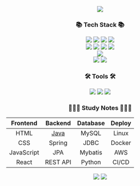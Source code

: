 <div align="center">
  <img src="https://capsule-render.vercel.app/api?type=waving&color=00000000&height=300&section=header&text=U%Hyeon%20%Sung&fontAlignY=40&fontSize=100&fontAlign=60&desc=Hyeon_velop&descAlign=80&descAlignY=55&descSize=30&animation=fadeIn&fontColor=bdc3c7"/>
</div>

<!-- Tech Stack -->
<h3 align="center">📚 Tech Stack 📚</h3>

<!-- frontend skills-->
<div align="center">
  <img src="https://img.shields.io/badge/html5-E34F26.svg?style=for-the-badge&logo=html5&logoColor=ffffff" />
  <img src="https://img.shields.io/badge/css3-1572B6.svg?style=for-the-badge&logo=css3&logoColor=ffffff" />
  <img src="https://img.shields.io/badge/javascript-F7DF1E.svg?style=for-the-badge&logo=javascript&logoColor=000000" />
  <img src="https://img.shields.io/badge/react-20232a.svg?style=for-the-badge&logo=react&logoColor=61DAFB" />
</div>

<!-- backend skills-->
<div align="center">
  <img src="https://img.shields.io/badge/JAVA-FF9E0F.svg?style=for-the-badge&logo=openjdk&logoColor=ffffff" />
  <img src="https://img.shields.io/badge/python-3776AB.svg?style=for-the-badge&logo=python&logoColor=ffffff" />
  <img src="https://img.shields.io/badge/spring-6DB33F.svg?style=for-the-badge&logo=spring&logoColor=ffffff" />
  <img src="https://img.shields.io/badge/springboot-6DB33F.svg?style=for-the-badge&logo=springboot&logoColor=ffffff" />
</div>

<!-- database skills-->
<div align="center">
  <img src="https://img.shields.io/badge/mysql-4479A1.svg?style=for-the-badge&logo=mysql&logoColor=ffffff" />
</div>

<!-- ai skills-->
<div align="center">
  <img src="https://img.shields.io/badge/opencv-5C3EE8.svg?style=for-the-badge&logo=opencv&logoColor=ffffff" />
  <img src="https://img.shields.io/badge/openai-412991.svg?style=for-the-badge&logo=openai&logoColor=ffffff" />
</div>

<!-- Tools -->
<h3 align="center">🛠 Tools 🛠</h3>
<div align="center">
  <img src="https://img.shields.io/badge/git-F05032.svg?style=for-the-badge&logo=git&logoColor=ffffff" />
  <img src="https://img.shields.io/badge/github-181717.svg?style=for-the-badge&logo=github&logoColor=ffffff" />
  <img src="https://img.shields.io/badge/notion-ffffff.svg?style=for-the-badge&logo=notion&logoColor=000000" />
</div>

<!-- Study Notes -->
<h3 align="center">🧑🏻‍💻 Study Notes 🧑🏻‍💻</h3>
<table align="center" style="width: 100%; table-layout: auto; border-collapse: collapse; text-align: center;">
  <thead>
    <tr>
      <th>Frontend</th>
      <th>Backend</th>
      <th>Database</th>
      <th>Deploy</th>
    </tr>
  </thead>
  <tbody>
    <tr>
      <td><a href="./frontend/html.md"></a>HTML</td>
      <td><a href="./study/backend/java.md">Java</a></td>
      <td><a href="./database/mysql.md"></a>MySQL</td>
      <td><a href="./deploy/linux.md"></a>Linux</td>
    </tr>
    <tr>
      <td><a href="./frontend/css.md"></a>CSS</td>
      <td><a href="./backend/spring.md"></a>Spring</td>
      <td><a href="./database/jdbc.md"></a>JDBC</td>
      <td><a href="./deploy/docker.md"></a>Docker</td>
    </tr>
    <tr>
      <td><a href="./frontend/javascript.md"></a>JavaScript</td>
      <td><a href="./backend/jpa.md"></a>JPA</td>
      <td><a href="./database/mybatis.md"></a>Mybatis</td>
      <td><a href="./deploy/aws.md"></a>AWS</td>
    </tr>
    <tr>
      <td><a href="./frontend/react.md"></a>React</td>
      <td><a href="./backend/rest-api.md"></a>REST API</td>
      <td><a href="./database/python.md"></a>Python</td>
      <td><a href="./deploy/cicd.md"></a>CI/CD</td>
    </tr>
  </tbody>
</table>

<!-- <img src="./profile-3d-contrib/profile-night-rainbow.svg"/> -->

<div align="center">
  <img src="https://github-readme-stats.vercel.app/api/top-langs/?username=sunguh0904&layout=donut&langs_count=10&title_color=bdc3c7&text_color=bdc3c7&icon_color=808080&bg_color=00000000&border_color=00000000&locale=kr">
  <img src="https://github-readme-stats.vercel.app/api?username=sunguh0904&show_icons=true&theme=dark&title_color=bdc3c7&text_color=bdc3c7&icon_color=bdc3c7&bg_color=00000000&border_color=00000000&locale=kr">
</div>
